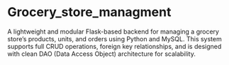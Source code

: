 # Grocery_store_managment
A lightweight and modular Flask-based backend for managing a grocery store’s products, units, and orders using Python and MySQL. This system supports full CRUD operations, foreign key relationships, and is designed with clean DAO (Data Access Object) architecture for scalability.
